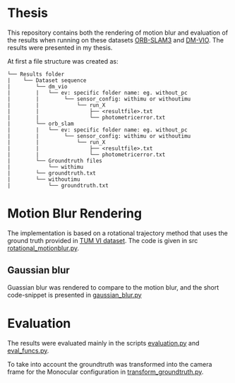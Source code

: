 # Thesis 

This repository contains both the rendering of motion blur and evaluation of the results when running on these datasets [ORB-SLAM3](https://github.com/UZ-SLAMLab/ORB_SLAM3) and [DM-VIO](https://github.com/lukasvst/dm-vio). The results were presented in my thesis.  

At first a file structure was created as: 

```
└── Results folder 
|    └── Dataset sequence 
|        └── dm_vio
|        |   └── ev: specific folder name: eg. without_pc
|        |        └── sensor_config: withimu or withoutimu 
|        |            └── run_X
|        |                ├── <resultfile>.txt
|        |                └── photometricerror.txt
|        └── orb_slam 
|        |   └── ev: specific folder name: eg. without_pc
|        |        └── sensor_config: withimu or withoutimu
|        |            └── run_X
|        |                ├── <resultfile>.txt
|        |                └── photometricerror.txt 
|        └── Groundtruth files 
|            └── withimu 
|		 └── groundtruth.txt 
|	     └── withoutimu 
|	         └── groundtruth.txt  
```

# Motion Blur Rendering 

The implementation is based on a rotational trajectory method that uses the ground truth provided in [TUM VI dataset](https://cvg.cit.tum.de/_media/spezial/bib/schubert2018vidataset.pdf). The code is given in src [rotational_motionblur.py](https://github.com/cmannila/thesis/blob/main/src/rotational_motionblur.py). 


## Gaussian blur 

Guassian blur was rendered to compare to the motion blur, and the short code-snippet is presented in [gaussian_blur.py](https://github.com/cmannila/thesis/blob/main/src/gaussina_blur.py)


# Evaluation 

The results were evaluated mainly in the scripts [evaluation.py](https://github.com/cmannila/thesis/blob/main/src/evaluation.py) and [eval_funcs.py](https://github.com/cmannila/thesis/blob/main/src/eval_funcs.py). 

To take into account the groundtruth was transformed into the camera frame for the Monocular configuration in [transform_groundtruth.py](https://github.com/cmannila/thesis/blob/main/src/transform_groundtruth.py). 
